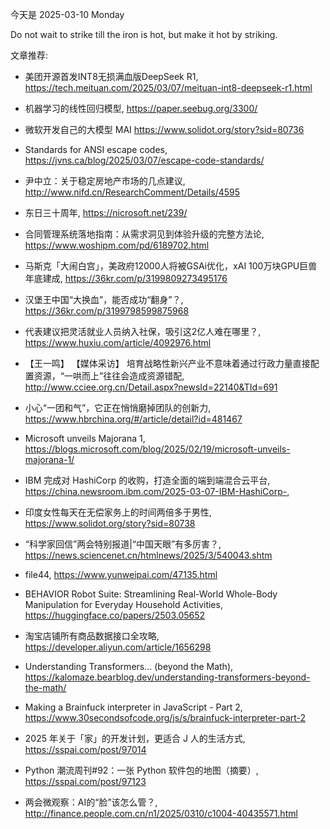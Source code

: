 今天是 2025-03-10 Monday

Do not wait to strike till the iron is hot, but make it hot by striking.

文章推荐:
- 美团开源首发INT8无损满血版DeepSeek R1, https://tech.meituan.com/2025/03/07/meituan-int8-deepseek-r1.html
- 机器学习的线性回归模型, https://paper.seebug.org/3300/
- 微软开发自己的大模型 MAI https://www.solidot.org/story?sid=80736

- Standards for ANSI escape codes, https://jvns.ca/blog/2025/03/07/escape-code-standards/
- 尹中立：关于稳定房地产市场的几点建议, http://www.nifd.cn/ResearchComment/Details/4595
- 东日三十周年, https://nicrosoft.net/239/
- 合同管理系统落地指南：从需求洞见到体验升级的完整方法论, https://www.woshipm.com/pd/6189702.html
- 马斯克「大闹白宫」，美政府12000人将被GSAi优化，xAI 100万块GPU巨兽年底建成, https://36kr.com/p/3199809273495176
- 汉堡王中国“大换血”，能否成功“翻身”？, https://36kr.com/p/3199798599875968
- 代表建议把灵活就业人员纳入社保，吸引这2亿人难在哪里？, https://www.huxiu.com/article/4092976.html
- 【王一鸣】 【媒体采访】 培育战略性新兴产业不意味着通过行政力量直接配置资源，“一哄而上”往往会造成资源错配, http://www.cciee.org.cn/Detail.aspx?newsId=22140&TId=691
- 小心“一团和气”，它正在悄悄磨掉团队的创新力, https://www.hbrchina.org/#/article/detail?id=481467
- Microsoft unveils Majorana 1, https://blogs.microsoft.com/blog/2025/02/19/microsoft-unveils-majorana-1/
- IBM 完成对 HashiCorp 的收购，打造全面的端到端混合云平台, https://china.newsroom.ibm.com/2025-03-07-IBM-HashiCorp-,
- 印度女性每天在无偿家务上的时间两倍多于男性, https://www.solidot.org/story?sid=80738
- “科学家回信”两会特别报道|“中国天眼”有多厉害？, https://news.sciencenet.cn/htmlnews/2025/3/540043.shtm
- file44, https://www.yunweipai.com/47135.html
- BEHAVIOR Robot Suite: Streamlining Real-World Whole-Body Manipulation for Everyday Household Activities, https://huggingface.co/papers/2503.05652
- 淘宝店铺所有商品数据接口全攻略, https://developer.aliyun.com/article/1656298
- Understanding Transformers... (beyond the Math), https://kalomaze.bearblog.dev/understanding-transformers-beyond-the-math/
- Making a Brainfuck interpreter in JavaScript - Part 2, https://www.30secondsofcode.org/js/s/brainfuck-interpreter-part-2
- 2025 年关于「家」的开发计划，更适合 J 人的生活方式, https://sspai.com/post/97014
- Python 潮流周刊#92：一张 Python 软件包的地图（摘要）, https://sspai.com/post/97123
- 两会微观察：AI的“脸”该怎么管？, http://finance.people.com.cn/n1/2025/0310/c1004-40435571.html
